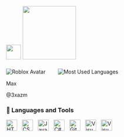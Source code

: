 ## <img src='https://media1.giphy.com/media/1QcqLUCuQca1edQ0rK/giphy.gif?cid=6c09b952y1230kxui2dujr57zfa3to5qzdtl7lbsd6uplbwz&ep=v1_internal_gif_by_id&rid=giphy.gif&ct=s' width='40px' />  <img src='https://w7.pngwing.com/pngs/958/363/png-transparent-roblox-corporation-logo-adobe-text-video-game-xbox-one.png' width='145px' /> 

![Roblox Avatar](https://tr.rbxcdn.com/30DAY-AvatarHeadshot-3FD2EC04DF871E41E570F86F55CE7FA2-Png/150/150/AvatarHeadshot/Webp/noFilter) ㅤㅤ ![Most Used Languages](https://github-readme-stats.vercel.app/api/top-langs/?username=xixigolang&theme=dark&layout=compact)

Max

@3xazm

### 🧰 Languages and Tools

<img align="left" alt="HTML" width="30px" style="padding-right:10px;" src="https://cdn.jsdelivr.net/gh/devicons/devicon/icons/html5/html5-plain.svg" />
<img align="left" alt="CSS" width="30px" style="padding-right:10px;" src="https://cdn.jsdelivr.net/gh/devicons/devicon/icons/css3/css3-plain.svg" />
<img align="left" alt="JavaScript" width="30px" style="padding-right:10px;" src="https://cdn.jsdelivr.net/gh/devicons/devicon/icons/javascript/javascript-plain.svg" />
<img align="left" alt="C#" width="30px" style="padding-right:10px;" src="https://static.cdnlogo.com/logos/c/68/c-sharp-350x350.png" />
<img align="left" alt="GitHub" width="30px" style="padding-right:10px;" src="https://cdn.jsdelivr.net/gh/devicons/devicon/icons/github/github-original.svg" />
<img align="left" alt="Visual Studio Code" width="30px" style="padding-right:10px;" src="https://upload.wikimedia.org/wikipedia/commons/thumb/9/9a/Visual_Studio_Code_1.35_icon.svg/2048px-Visual_Studio_Code_1.35_icon.svg.png" />
<img align="left" alt="Visual Studio 2022" width="30px" style="padding-right:10px;" src="https://upload.wikimedia.org/wikipedia/commons/thumb/2/2c/Visual_Studio_Icon_2022.svg/2048px-Visual_Studio_Icon_2022.svg.png" />

<!---->








<!--
**Xixigolang/xixigolang** is a ✨ _special_ ✨ repository because its `README.md` (this file) appears on your GitHub profile.

Here are some ideas to get you started:

- 🔭 I’m currently working on ...
- 🌱 I’m currently learning ...
- 👯 I’m looking to collaborate on ...
- 🤔 I’m looking for help with ...
- 💬 Ask me about ...
- 📫 How to reach me: ...
- 😄 Pronouns: ...
- ⚡ Fun fact: ...
-->
